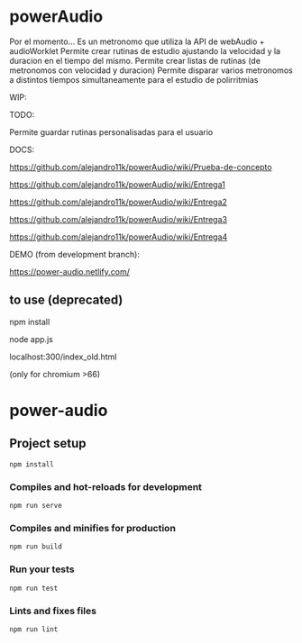 # powerAudio

Por el momento...
Es un metronomo que utiliza la API de webAudio + audioWorklet
Permite crear rutinas de estudio ajustando la velocidad y la duracion en el tiempo del mismo.
Permite crear listas de rutinas (de metronomos con velocidad y duracion)
Permite disparar varios metronomos a distintos tiempos simultaneamente para el estudio de polirritmias

WIP:

TODO:

Permite guardar rutinas personalisadas para el usuario

DOCS:

https://github.com/alejandro11k/powerAudio/wiki/Prueba-de-concepto

https://github.com/alejandro11k/powerAudio/wiki/Entrega1

https://github.com/alejandro11k/powerAudio/wiki/Entrega2

https://github.com/alejandro11k/powerAudio/wiki/Entrega3

https://github.com/alejandro11k/powerAudio/wiki/Entrega4

DEMO (from development branch): 

https://power-audio.netlify.com/

## to use (deprecated)

npm install

node app.js

localhost:300/index_old.html

(only for chromium >66)

# power-audio

## Project setup
```
npm install
```

### Compiles and hot-reloads for development
```
npm run serve
```

### Compiles and minifies for production
```
npm run build
```

### Run your tests
```
npm run test
```

### Lints and fixes files
```
npm run lint
```

